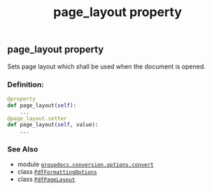 ﻿---
title: page_layout property
second_title: GroupDocs.Conversion for Python via .NET API References
description: 
type: docs
weight: 120
url: /python-net/groupdocs.conversion.options.convert/pdfformattingoptions/page_layout/
is_root: false
---

## page_layout property


Sets page layout which shall be used when the document is opened.
### Definition:
```python
@property
def page_layout(self):
    ...
@page_layout.setter
def page_layout(self, value):
    ...
```

### See Also
* module [`groupdocs.conversion.options.convert`](../../)
* class [`PdfFormattingOptions`](/conversion/python-net/groupdocs.conversion.options.convert/pdfformattingoptions)
* class [`PdfPageLayout`](/conversion/python-net/groupdocs.conversion.options.convert/pdfpagelayout)
